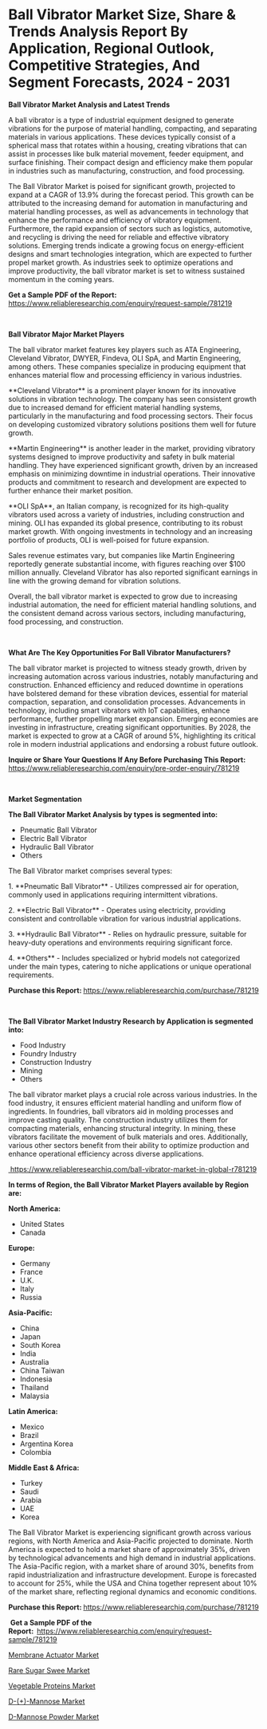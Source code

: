 <p><h1>Ball Vibrator Market Size, Share & Trends Analysis Report By Application, Regional Outlook, Competitive Strategies, And Segment Forecasts, 2024 - 2031</h1></p><p><strong>Ball Vibrator Market Analysis and Latest Trends</strong></p>
<p><p>A ball vibrator is a type of industrial equipment designed to generate vibrations for the purpose of material handling, compacting, and separating materials in various applications. These devices typically consist of a spherical mass that rotates within a housing, creating vibrations that can assist in processes like bulk material movement, feeder equipment, and surface finishing. Their compact design and efficiency make them popular in industries such as manufacturing, construction, and food processing.</p><p>The Ball Vibrator Market is poised for significant growth, projected to expand at a CAGR of 13.9% during the forecast period. This growth can be attributed to the increasing demand for automation in manufacturing and material handling processes, as well as advancements in technology that enhance the performance and efficiency of vibratory equipment. Furthermore, the rapid expansion of sectors such as logistics, automotive, and recycling is driving the need for reliable and effective vibratory solutions. Emerging trends indicate a growing focus on energy-efficient designs and smart technologies integration, which are expected to further propel market growth. As industries seek to optimize operations and improve productivity, the ball vibrator market is set to witness sustained momentum in the coming years.</p></p>
<p><strong>Get a Sample PDF of the Report:&nbsp;</strong> <a href="https://www.reliableresearchiq.com/enquiry/request-sample/781219?utm_campaign=1723&utm_medium=2&utm_source=Github&utm_content=ia&utm_term=15102024&utm_id=ball-vibrator">https://www.reliableresearchiq.com/enquiry/request-sample/781219</a></p>
<p>&nbsp;</p>
<p><strong>Ball Vibrator Major Market Players</strong></p>
<p><p>The ball vibrator market features key players such as ATA Engineering, Cleveland Vibrator, DWYER, Findeva, OLI SpA, and Martin Engineering, among others. These companies specialize in producing equipment that enhances material flow and processing efficiency in various industries.</p><p>**Cleveland Vibrator** is a prominent player known for its innovative solutions in vibration technology. The company has seen consistent growth due to increased demand for efficient material handling systems, particularly in the manufacturing and food processing sectors. Their focus on developing customized vibratory solutions positions them well for future growth.</p><p>**Martin Engineering** is another leader in the market, providing vibratory systems designed to improve productivity and safety in bulk material handling. They have experienced significant growth, driven by an increased emphasis on minimizing downtime in industrial operations. Their innovative products and commitment to research and development are expected to further enhance their market position.</p><p>**OLI SpA**, an Italian company, is recognized for its high-quality vibrators used across a variety of industries, including construction and mining. OLI has expanded its global presence, contributing to its robust market growth. With ongoing investments in technology and an increasing portfolio of products, OLI is well-poised for future expansion.</p><p>Sales revenue estimates vary, but companies like Martin Engineering reportedly generate substantial income, with figures reaching over $100 million annually. Cleveland Vibrator has also reported significant earnings in line with the growing demand for vibration solutions. </p><p>Overall, the ball vibrator market is expected to grow due to increasing industrial automation, the need for efficient material handling solutions, and the consistent demand across various sectors, including manufacturing, food processing, and construction.</p></p>
<p>&nbsp;</p>
<p><strong>What Are The Key Opportunities For Ball Vibrator Manufacturers?</strong></p>
<p><p>The ball vibrator market is projected to witness steady growth, driven by increasing automation across various industries, notably manufacturing and construction. Enhanced efficiency and reduced downtime in operations have bolstered demand for these vibration devices, essential for material compaction, separation, and consolidation processes. Advancements in technology, including smart vibrators with IoT capabilities, enhance performance, further propelling market expansion. Emerging economies are investing in infrastructure, creating significant opportunities. By 2028, the market is expected to grow at a CAGR of around 5%, highlighting its critical role in modern industrial applications and endorsing a robust future outlook.</p></p>
<p><strong>Inquire or Share Your Questions If Any Before Purchasing This Report:</strong> <a href="https://www.reliableresearchiq.com/enquiry/pre-order-enquiry/781219?utm_campaign=1723&utm_medium=2&utm_source=Github&utm_content=ia&utm_term=15102024&utm_id=ball-vibrator">https://www.reliableresearchiq.com/enquiry/pre-order-enquiry/781219</a></p>
<p>&nbsp;</p>
<p><strong>Market Segmentation</strong></p>
<p><strong>The Ball Vibrator Market Analysis by types is segmented into:</strong></p>
<p><ul><li>Pneumatic Ball Vibrator</li><li>Electric Ball Vibrator</li><li>Hydraulic Ball Vibrator</li><li>Others</li></ul></p>
<p><p>The Ball Vibrator market comprises several types: </p><p>1. **Pneumatic Ball Vibrator** - Utilizes compressed air for operation, commonly used in applications requiring intermittent vibrations.</p><p>  </p><p>2. **Electric Ball Vibrator** - Operates using electricity, providing consistent and controllable vibration for various industrial applications.</p><p>3. **Hydraulic Ball Vibrator** - Relies on hydraulic pressure, suitable for heavy-duty operations and environments requiring significant force.</p><p>4. **Others** - Includes specialized or hybrid models not categorized under the main types, catering to niche applications or unique operational requirements.</p></p>
<p><strong>Purchase this Report:&nbsp;</strong><a href="https://www.reliableresearchiq.com/purchase/781219?utm_campaign=1723&utm_medium=2&utm_source=Github&utm_content=ia&utm_term=15102024&utm_id=ball-vibrator">https://www.reliableresearchiq.com/purchase/781219</a></p>
<p>&nbsp;</p>
<p><strong>The Ball Vibrator Market Industry Research by Application is segmented into:</strong></p>
<p><ul><li>Food Industry</li><li>Foundry Industry</li><li>Construction Industry</li><li>Mining</li><li>Others</li></ul></p>
<p><p>The ball vibrator market plays a crucial role across various industries. In the food industry, it ensures efficient material handling and uniform flow of ingredients. In foundries, ball vibrators aid in molding processes and improve casting quality. The construction industry utilizes them for compacting materials, enhancing structural integrity. In mining, these vibrators facilitate the movement of bulk materials and ores. Additionally, various other sectors benefit from their ability to optimize production and enhance operational efficiency across diverse applications.</p></p>
<p><a href="https://www.reliableresearchiq.com/ball-vibrator-market-in-global-r781219?utm_campaign=1723&utm_medium=2&utm_source=Github&utm_content=ia&utm_term=15102024&utm_id=ball-vibrator">&nbsp;https://www.reliableresearchiq.com/ball-vibrator-market-in-global-r781219</a></p>
<p><strong>In terms of Region, the Ball Vibrator Market Players available by Region are:</strong></p>
<p>
    <p> <strong> North America: </strong>
        <ul>
            <li>United States</li>
            <li>Canada</li>
        </ul>
        </p> 
    <p> <strong> Europe: </strong>
        <ul>
            <li>Germany</li>
            <li>France</li>
            <li>U.K.</li>
            <li>Italy</li>
            <li>Russia</li>
        </ul>
        </p> 
    <p> <strong> Asia-Pacific: </strong>
        <ul>
            <li>China</li>
            <li>Japan</li>
            <li>South Korea</li>
            <li>India</li>
            <li>Australia</li>
            <li>China Taiwan</li>
            <li>Indonesia</li>
            <li>Thailand</li>
            <li>Malaysia</li>
        </ul>
        </p> 
    <p> <strong> Latin America: </strong>
        <ul>
            <li>Mexico</li>
            <li>Brazil</li>
            <li>Argentina Korea</li>
            <li>Colombia</li>
        </ul>
        </p> 
    <p> <strong> Middle East & Africa: </strong>
        <ul>
            <li>Turkey</li>
            <li>Saudi</li>
            <li>Arabia</li>
            <li>UAE</li>
            <li>Korea</li>
        </ul>
    </p>
    </p>
<p><p>The Ball Vibrator Market is experiencing significant growth across various regions, with North America and Asia-Pacific projected to dominate. North America is expected to hold a market share of approximately 35%, driven by technological advancements and high demand in industrial applications. The Asia-Pacific region, with a market share of around 30%, benefits from rapid industrialization and infrastructure development. Europe is forecasted to account for 25%, while the USA and China together represent about 10% of the market share, reflecting regional dynamics and economic conditions.</p></p>
<p><strong>Purchase this Report: </strong><a href="https://www.reliableresearchiq.com/purchase/781219?utm_campaign=1723&utm_medium=2&utm_source=Github&utm_content=ia&utm_term=15102024&utm_id=ball-vibrator">https://www.reliableresearchiq.com/purchase/781219</a></p>
<p>&nbsp;<strong>Get a Sample PDF of the Report:&nbsp;&nbsp;</strong><a href="https://www.reliableresearchiq.com/enquiry/request-sample/781219?utm_campaign=1723&utm_medium=2&utm_source=Github&utm_content=ia&utm_term=15102024&utm_id=ball-vibrator">https://www.reliableresearchiq.com/enquiry/request-sample/781219</a></p>
<p><strong></strong></p>
<p><p><a href="https://github.com/SanjidaKhan901/Market-Research-Report-List-1/blob/main/membrane-actuator-market.md?utm_campaign=1723&utm_medium=2&utm_source=Github&utm_content=ia&utm_term=15102024&utm_id=ball-vibrator">Membrane Actuator Market</a></p><p><a href="https://www.linkedin.com/pulse/future-ready-strategic-insights-global-rare-sugar-swee-c4kyc?trk=public_post_embed_feed-article-content&utm_campaign=1723&utm_medium=2&utm_source=Github&utm_content=ia&utm_term=15102024&utm_id=ball-vibrator">Rare Sugar Swee Market</a></p><p><a href="https://www.linkedin.com/pulse/global-vegetable-proteins-market-trends-insights-growth-0yimc?trk=public_post_embed_feed-article-content&utm_campaign=1723&utm_medium=2&utm_source=Github&utm_content=ia&utm_term=15102024&utm_id=ball-vibrator">Vegetable Proteins Market</a></p><p><a href="https://www.linkedin.com/pulse/d-mannose-market-innovations-trends-comprehensive-study-romzc?trk=public_post_embed_feed-article-content&utm_campaign=1723&utm_medium=2&utm_source=Github&utm_content=ia&utm_term=15102024&utm_id=ball-vibrator">D-(+)-Mannose Market</a></p><p><a href="https://www.linkedin.com/pulse/insights-d-mannose-powder-market-size-which-expanding-u1wwc?trk=public_post_embed_feed-article-content&utm_campaign=1723&utm_medium=2&utm_source=Github&utm_content=ia&utm_term=15102024&utm_id=ball-vibrator">D-Mannose Powder Market</a></p></p>